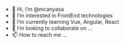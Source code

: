 - 👋 Hi, I’m @mcanyasa
- 👀 I’m interested in FrontEnd technologies
- 🌱 I’m currently learning Vue, Angular, React
- 💞️ I’m looking to collaborate on ...
- 📫 How to reach me ...

<!---
mcanyasa/mcanyasa is a ✨ special ✨ repository because its `README.md` (this file) appears on your GitHub profile.
You can click the Preview link to take a look at your changes.
--->

